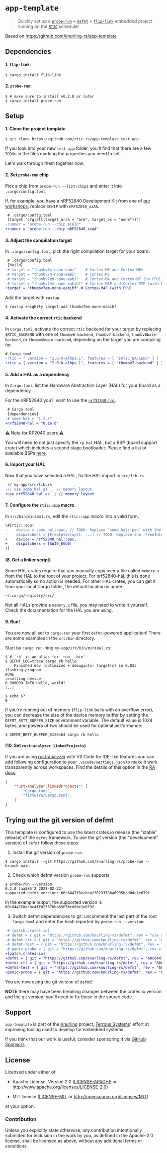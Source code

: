 # `app-template`

> Quickly set up a [`probe-run`] + [`defmt`] + [`flip-link`] embedded project
> running on the [`RTIC`] scheduler

[`probe-run`]: https://crates.io/crates/probe-run
[`defmt`]: https://github.com/knurling-rs/defmt
[`flip-link`]: https://github.com/knurling-rs/flip-link
[`RTIC`]: https://rtic.rs/

Based on https://github.com/knurling-rs/app-template

## Dependencies

#### 1. `flip-link`:

```console
$ cargo install flip-link
```

#### 2. `probe-run`:

``` console
$ # make sure to install v0.2.0 or later
$ cargo install probe-run
```

## Setup

#### 1. Clone the project template

``` console
$ git clone https://github.com/rtic-rs/app-template test-app
```

If you look into your new `test-app` folder, you'll find that there are a few `TODO`s in the files marking the properties you need to set.

Let's walk through them together now.

#### 2. Set `probe-run` chip

Pick a chip from `probe-run --list-chips` and enter it into `.cargo/config.toml`.

If, for example, you have a nRF52840 Development Kit from one of [our workshops], replace `$CHIP` with `nRF52840_xxAA`.

[our workshops]: https://github.com/ferrous-systems/embedded-trainings-2020

``` diff
 # .cargo/config.toml
 [target.'cfg(all(target_arch = "arm", target_os = "none"))']
-runner = "probe-run --chip $CHIP"
+runner = "probe-run --chip nRF52840_xxAA"
```

#### 3. Adjust the compilation target

In `.cargo/config.toml`, pick the right compilation target for your board.

``` diff
 # .cargo/config.toml
 [build]
-# target = "thumbv6m-none-eabi"    # Cortex-M0 and Cortex-M0+
-# target = "thumbv7m-none-eabi"    # Cortex-M3
-# target = "thumbv7em-none-eabi"   # Cortex-M4 and Cortex-M7 (no FPU)
-# target = "thumbv7em-none-eabihf" # Cortex-M4F and Cortex-M7F (with FPU)
+target = "thumbv7em-none-eabihf" # Cortex-M4F (with FPU)
```

Add the target with `rustup`.

``` console
$ rustup +nightly target add thumbv7em-none-eabihf
```

#### 4. Activate the correct `rtic` backend

In `Cargo.toml`, activate the correct `rtic` backend for your target by replacing `$RTIC_BACKEND` with one of `thumbv6-backend`, `thumbv7-backend`, `thumbv8base-backend`, or `thumbv8main-backend`, depending on the target you are compiling for.

```diff
# Cargo.toml
-rtic = { version = "2.0.0-alhpa.1", features = [ "$RTIC_BACKEND" ] }
+rtic = { version = "2.0.0-alhpa.1", features = [ "thumbv7-backend" ] }
```

#### 5. Add a HAL as a dependency

In `Cargo.toml`, list the Hardware Abstraction Layer (HAL) for your board as a dependency.

For the nRF52840 you'll want to use the [`nrf52840-hal`].

[`nrf52840-hal`]: https://crates.io/crates/nrf52840-hal

``` diff
 # Cargo.toml
 [dependencies]
-# some-hal = "1.2.3"
+nrf52840-hal = "0.16.0"
```

⚠️ Note for RP2040 users ⚠️

You will need to not just specify the `rp-hal` HAL, but a BSP (board support crate) which includes a second stage bootloader. Please find a list of available BSPs [here](https://github.com/rp-rs/rp-hal-boards#packages).

#### 6. Import your HAL

Now that you have selected a HAL, fix the HAL import in `src/lib.rs`

``` diff
 // my-app/src/lib.rs
-// use some_hal as _; // memory layout
+use nrf52840_hal as _; // memory layout
```

#### 7. Configure the `rtic::app` macro.

In `src/bin/minimal.rs`, edit the `rtic::app` macro into a valid form.

``` diff
\#[rtic::app(
-    device = some_hal::pac, // TODO: Replace `some_hal::pac` with the path to the PAC
-    dispatchers = [FreeInterrupt1, ...] // TODO: Replace the `FreeInterrupt1, ...` with free interrupt vectors if software tasks are used
+    device = nrf52840_hal::pac,
+    dispatchers = [SWI0_EGU0]
)]
```

#### (8. Get a linker script)

Some HAL crates require that you manually copy over a file called `memory.x` from the HAL to the root of your project. For nrf52840-hal, this is done automatically so no action is needed. For other HAL crates, you can get it from your local Cargo folder, the default location is under:

```
~/.cargo/registry/src/
```

Not all HALs provide a `memory.x` file, you may need to write it yourself. Check the documentation for the HAL you are using.


#### 9. Run!

You are now all set to `cargo-run` your first `defmt`-powered application!
There are some examples in the `src/bin` directory.

Start by `cargo run`-ning `my-app/src/bin/minimal.rs`:

``` console
$ # `rb` is an alias for `run --bin`
$ DEFMT_LOG=trace cargo rb hello
    Finished dev [optimized + debuginfo] target(s) in 0.03s
flashing program ..
DONE
resetting device
0.000000 INFO Hello, world!
(..)

$ echo $?
0
```

If you're running out of memory (`flip-link` bails with an overflow error), you can decrease the size of the device memory buffer by setting the `DEFMT_BRTT_BUFFER_SIZE` environment variable. The default value is 1024 bytes, and powers of two should be used for optimal performance:

``` console
$ DEFMT_BRTT_BUFFER_SIZE=64 cargo rb hello
```

#### (10. Set `rust-analyzer.linkedProjects`)

If you are using [rust-analyzer] with VS Code for IDE-like features you can add following configuration to your `.vscode/settings.json` to make it work transparently across workspaces. Find the details of this option in the [RA docs].

```json
{
    "rust-analyzer.linkedProjects": [
        "Cargo.toml",
        "firmware/Cargo.toml",
    ]
}
```

[RA docs]: https://rust-analyzer.github.io/manual.html#configuration
[rust-analyzer]: https://rust-analyzer.github.io/

## Trying out the git version of defmt

This template is configured to use the latest crates.io release (the "stable" release) of the `defmt` framework.
To use the git version (the "development" version) of `defmt` follow these steps:

1. Install the *git* version of `probe-run`

``` console
$ cargo install --git https://github.com/knurling-rs/probe-run --branch main
```

2. Check which defmt version `probe-run` supports

``` console
$ probe-run --version
0.2.0 (aa585f2 2021-02-22)
supported defmt version: 60c6447f8ecbc4ff023378ba6905bcd0de1e679f
```

In the example output, the supported version is `60c6447f8ecbc4ff023378ba6905bcd0de1e679f`

3. Switch defmt dependencies to git: uncomment the last part of the root `Cargo.toml` and enter the hash reported by `probe-run --version`:

``` diff
-# [patch.crates-io]
-# defmt = { git = "https://github.com/knurling-rs/defmt", rev = "use defmt version reported by `probe-run --version`" }
-# defmt-rtt = { git = "https://github.com/knurling-rs/defmt", rev = "use defmt version reported by `probe-run --version`" }
-# defmt-test = { git = "https://github.com/knurling-rs/defmt", rev = "use defmt version reported by `probe-run --version`" }
-# panic-probe = { git = "https://github.com/knurling-rs/defmt", rev = "use defmt version reported by `probe-run --version`" }
+[patch.crates-io]
+defmt = { git = "https://github.com/knurling-rs/defmt", rev = "60c6447f8ecbc4ff023378ba6905bcd0de1e679f" }
+defmt-rtt = { git = "https://github.com/knurling-rs/defmt", rev = "60c6447f8ecbc4ff023378ba6905bcd0de1e679f" }
+defmt-test = { git = "https://github.com/knurling-rs/defmt", rev = "60c6447f8ecbc4ff023378ba6905bcd0de1e679f" }
+panic-probe = { git = "https://github.com/knurling-rs/defmt", rev = "60c6447f8ecbc4ff023378ba6905bcd0de1e679f" }
```

You are now using the git version of `defmt`!

**NOTE** there may have been breaking changes between the crates.io version and the git version; you'll need to fix those in the source code.

## Support

`app-template` is part of the [Knurling] project, [Ferrous Systems]' effort at
improving tooling used to develop for embedded systems.

If you think that our work is useful, consider sponsoring it via [GitHub
Sponsors].

## License

Licensed under either of

- Apache License, Version 2.0 ([LICENSE-APACHE](LICENSE-APACHE) or
  http://www.apache.org/licenses/LICENSE-2.0)

- MIT license ([LICENSE-MIT](LICENSE-MIT) or http://opensource.org/licenses/MIT)

at your option.

### Contribution

Unless you explicitly state otherwise, any contribution intentionally submitted
for inclusion in the work by you, as defined in the Apache-2.0 license, shall be
licensed as above, without any additional terms or conditions.

[Knurling]: https://knurling.ferrous-systems.com
[Ferrous Systems]: https://ferrous-systems.com/
[GitHub Sponsors]: https://github.com/sponsors/knurling-rs

